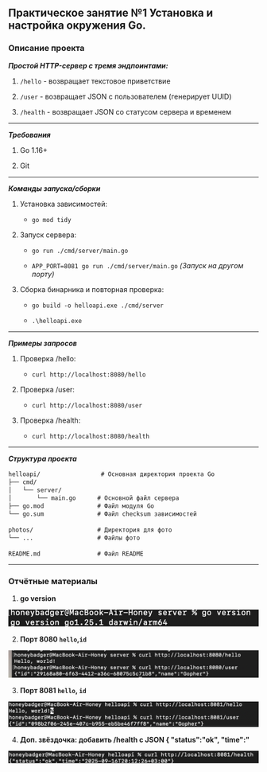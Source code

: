 ## Практическое занятие №1 Установка и настройка окружения Go.


### Описание проекта

***Простой HTTP-сервер с тремя эндпоинтами:***

 1. `/hello` - возвращает текстовое приветствие

2. `/user` - возвращает JSON с пользователем (генерирует UUID)

3. `/health` - возвращает JSON со статусом сервера и временем
----

***Требования***

1. Go 1.16+

2. Git
------

***Команды запуска/сборки***

1. Установка зависимостей:

    - `go mod tidy`

2. Запуск сервера:
    - `go run ./cmd/server/main.go`
    
    - `APP_PORT=8081 go run ./cmd/server/main.go` *(Запуск на другом порту)*

3. Сборка бинарника и повторная проверка:
    - `go build -o helloapi.exe ./cmd/server`

    - `.\helloapi.exe`
---

***Примеры запросов***

1. Проверка /hello:
    - `curl http://localhost:8080/hello`
    
2. Проверка /user:
    - `curl http://localhost:8080/user`

3. Проверка /health:
    - `curl http://localhost:8080/health`

----

***Структура проекта***

```
helloapi/                 # Основная директория проекта Go
├── cmd/
│   └── server/
│       └── main.go      # Основной файл сервера
├── go.mod               # Файл модуля Go
└── go.sum               # Файл checksum зависимостей

photos/                  # Директория для фото
└── ...                  # Файлы фото

README.md                # Файл README
```
---

### Отчётные материалы

1. **go version**

![фото](photos/go-v.png)

2. **Порт 8080 `hello`,`id`**

![фото](photos/8080_hello_id.png)



3. **Порт 8081 `hello`, `id`**

![фото](photos/8081_hello_id.png)


4. **Доп. звёздочка: добавить /health c JSON { "status":"ok", "time":"<RFC3339>**

![фото](photos/8081_health.png)

